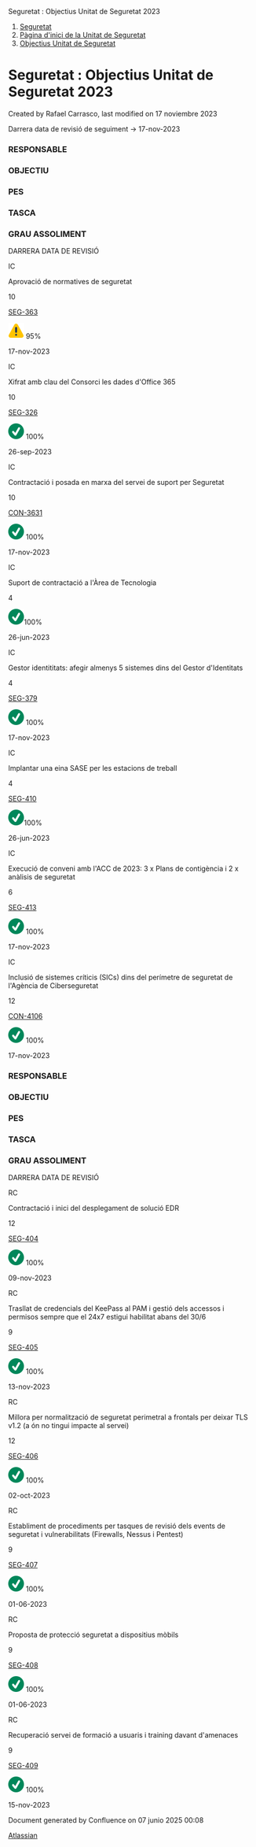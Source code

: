 Seguretat : Objectius Unitat de Seguretat 2023  

1.  [Seguretat](index.md)
2.  [Pàgina d'inici de la Unitat de Seguretat](15368362.md)
3.  [Objectius Unitat de Seguretat](Objectius-Unitat-de-Seguretat_64981630.md)

Seguretat : Objectius Unitat de Seguretat 2023
==============================================

Created by Rafael Carrasco, last modified on 17 noviembre 2023

Darrera data de revisió de seguiment → 17-nov-2023

### RESPONSABLE

### OBJECTIU

### PES

### TASCA

### GRAU ASSOLIMENT

DARRERA DATA DE REVISIÓ

IC

Aprovació de normatives de seguretat

10

[SEG-363](https://contacte.aoc.cat:8443/browse/SEG-363)

![(advertencia)](images/icons/emoticons/warning.svg) 95%

17-nov-2023 

IC

Xifrat amb clau del Consorci les dades d'Office 365

10

[SEG-326](https://contacte.aoc.cat:8443/browse/SEG-326)

![(tic)](images/icons/emoticons/check.svg) 100%

26-sep-2023 

IC

Contractació i posada en marxa del servei de suport per Seguretat

10

[CON-3631](https://contacte.aoc.cat/browse/CON-3631)

![(tic)](images/icons/emoticons/check.svg) 100%

17-nov-2023 

IC

Suport de contractació a l'Àrea de Tecnologia

4

  

![(tic)](images/icons/emoticons/check.svg)100%

26-jun-2023 

IC

Gestor identititats: afegir almenys 5 sistemes dins del Gestor d'Identitats 

4

[SEG-379](https://contacte.aoc.cat:8443/browse/SEG-379)

![(tic)](images/icons/emoticons/check.svg) 100%

17-nov-2023 

IC

Implantar una eina SASE per les estacions de treball

4

[SEG-410](https://contacte.aoc.cat/browse/SEG-410)

![(tic)](images/icons/emoticons/check.svg)100%

26-jun-2023 

IC

Execució de conveni amb l'ACC de 2023: 3 x Plans de contigència i 2 x anàlisis de seguretat

6

[SEG-413](https://contacte.aoc.cat:8443/browse/SEG-413)

![(tic)](images/icons/emoticons/check.svg) 100%

17-nov-2023 

IC

Inclusió de sistemes críticis (SICs) dins del perímetre de seguretat de l'Agència de Ciberseguretat

12

[CON-4106](https://contacte.aoc.cat/browse/CON-4106)

![(tic)](images/icons/emoticons/check.svg) 100%

17-nov-2023 

### RESPONSABLE

### OBJECTIU

### PES

### TASCA

### GRAU ASSOLIMENT

DARRERA DATA DE REVISIÓ

RC

Contractació i inici del desplegament de solució EDR

12

[SEG-404](https://contacte.aoc.cat/browse/SEG-404)

![(tic)](images/icons/emoticons/check.svg) 100%

09-nov-2023

RC

Trasllat de credencials del KeePass al PAM i gestió dels accessos i permisos sempre que el 24x7 estigui habilitat abans del 30/6

9

[SEG-405](https://contacte.aoc.cat/browse/SEG-405)

![(tic)](images/icons/emoticons/check.svg) 100%

13-nov-2023

RC

Millora per normalització de seguretat perimetral a frontals per deixar TLS v1.2 (a ón no tingui impacte al servei)

12

[SEG-406](https://contacte.aoc.cat/browse/SEG-406)

![(tic)](images/icons/emoticons/check.svg) 100%

02-oct-2023

RC

Establiment de procediments per tasques de revisió dels events de seguretat i vulnerabilitats (Firewalls, Nessus i Pentest)

9

[SEG-407](https://contacte.aoc.cat/browse/SEG-407)

![(tic)](images/icons/emoticons/check.svg) 100%

01-06-2023

RC

Proposta de protecció seguretat a dispositius mòbils

9

[SEG-408](https://contacte.aoc.cat/browse/SEG-408)

![(tic)](images/icons/emoticons/check.svg) 100%

01-06-2023

RC

Recuperació servei de formació a usuaris i training davant d'amenaces

9

[SEG-409](https://contacte.aoc.cat/browse/SEG-409)

![(tic)](images/icons/emoticons/check.svg) 100%

15-nov-2023

Document generated by Confluence on 07 junio 2025 00:08

[Atlassian](http://www.atlassian.com/)